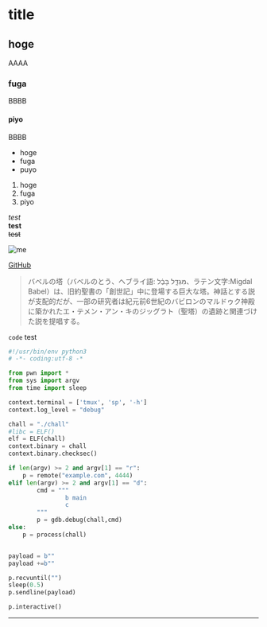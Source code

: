 # title
## hoge
AAAA
### fuga
BBBB
#### piyo
BBBB

* hoge
* fuga
* puyo
  

1. hoge
2. fuga
3. piyo


*test*  
**test**  
~~test~~  

![me](https://avatars.githubusercontent.com/u/40132263?v=4)

[GitHub](https://github.com)

> バベルの塔（バベルのとう、ヘブライ語: מִּגְדָּ֑ל בָּבֶ֔ל‎、ラテン文字:Migdal Babel）は、旧約聖書の「創世記」中に登場する巨大な塔。神話とする説が支配的だが、一部の研究者は紀元前6世紀のバビロンのマルドゥク神殿に築かれたエ・テメン・アン・キのジッグラト（聖塔）の遺跡と関連づけた説を提唱する。


`code` test  


```python
#!/usr/bin/env python3
# -*- coding:utf-8 -*

from pwn import *
from sys import argv
from time import sleep

context.terminal = ['tmux', 'sp', '-h']
context.log_level = "debug"

chall = "./chall"
#libc = ELF()
elf = ELF(chall)
context.binary = chall
context.binary.checksec()

if len(argv) >= 2 and argv[1] == "r":
    p = remote("example.com", 4444)
elif len(argv) >= 2 and argv[1] == "d":
        cmd = """
                b main
                c
        """
        p = gdb.debug(chall,cmd)
else:
    p = process(chall)


payload = b""
payload +=b""

p.recvuntil("")
sleep(0.5)
p.sendline(payload)

p.interactive()
```

___
